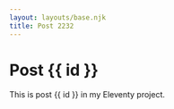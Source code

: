 ```yaml
---
layout: layouts/base.njk
title: Post 2232
---
```


# Post {{ id }}

This is post {{ id }} in my Eleventy project.

